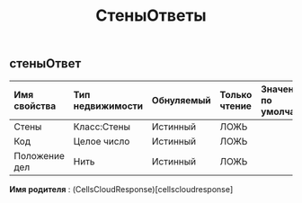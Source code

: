 ﻿---
title: СтеныОтветы
second_title: Aspose.Cells Cloud Documen
type: docs
url: /ru/specification/model/wallsresponse/
description: "Aspose.Cells Спецификация облачной модели: WallsResponse. Легко обрабатывайте Excel и другие документы электронных таблиц с помощью таких функций, как открытие, создание, редактирование, разделение, слияние, сравнение и преобразование."
weight: 50
---
## **стеныОтвет**

 

| Имя свойства| Тип недвижимости| Обнуляемый| Только чтение| Значение по умолчанию| Описание|
|:- |:- |:- |:- |:- |:- |
| Стены| Класс:Стены| Истинный| ЛОЖЬ|||
| Код| Целое число| Истинный| ЛОЖЬ|||
| Положение дел| Нить| Истинный| ЛОЖЬ|||

**Имя родителя** : (CellsCloudResponse)[cellscloudresponse]